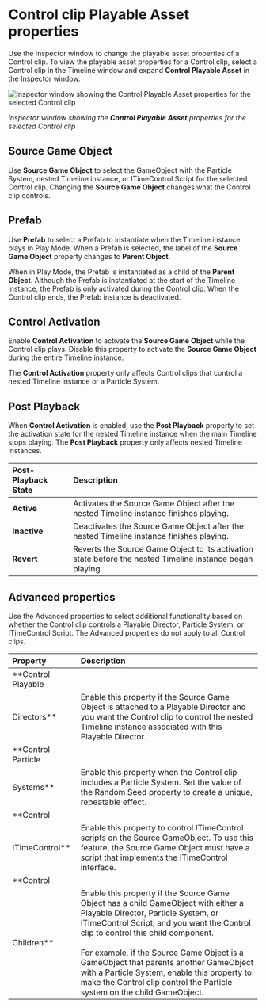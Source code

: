# Control clip Playable Asset properties

Use the Inspector window to change the playable asset properties of a Control clip. To view the playable asset
properties for a Control clip, select a Control clip in the Timeline window and expand **Control Playable Asset** in the
Inspector window.

![Inspector window showing the **Control Playable
Asset** properties for the selected Control clip](images/timeline_inspector_control_clip_playable.png)

_Inspector window showing the **Control Playable Asset** properties for the selected Control clip_

## Source Game Object

Use **Source Game Object** to select the GameObject with the Particle System, nested Timeline instance, or ITimeControl
Script for the selected Control clip. Changing the **Source Game Object** changes what the Control clip controls.

## Prefab

Use **Prefab** to select a Prefab to instantiate when the Timeline instance plays in Play Mode. When a Prefab is
selected, the label of the **Source Game Object** property changes to **Parent Object**.

When in Play Mode, the Prefab is instantiated as a child of the **Parent Object**. Although the Prefab is instantiated
at the start of the Timeline instance, the Prefab is only activated during the Control clip. When the Control clip ends,
the Prefab instance is deactivated.

## Control Activation

Enable **Control Activation** to activate the **Source Game Object** while the Control clip plays. Disable this property
to activate the **Source Game Object** during the entire Timeline instance.

The **Control Activation** property only affects Control clips that control a nested Timeline instance or a Particle
System.

## Post Playback

When **Control Activation** is enabled, use the **Post Playback** property to set the activation state for the nested
Timeline instance when the main Timeline stops playing. The **Post Playback** property only affects nested Timeline
instances.

|**Post-Playback State** |**Description** |
|:---|:---|
|**Active**|Activates the Source Game Object after the nested Timeline instance finishes playing.|
|**Inactive**|Deactivates the Source Game Object after the nested Timeline instance finishes playing.|
|**Revert**|Reverts the Source Game Object to its activation state before the nested Timeline instance began playing.|

## Advanced properties

Use the Advanced properties to select additional functionality based on whether the Control clip controls a Playable
Director, Particle System, or ITimeControl Script. The Advanced properties do not apply to all Control clips.

|**Property** |**Description** |
|:---|:---|
|**Control Playable
Directors**|Enable this property if the Source Game Object is attached to a Playable Director and you want the Control clip to control the nested Timeline instance associated with this Playable Director.|
|**Control Particle
Systems**|Enable this property when the Control clip includes a Particle System. Set the value of the Random Seed property to create a unique, repeatable effect.|
|**Control
ITimeControl**|Enable this property to control ITimeControl scripts on the Source GameObject. To use this feature, the Source Game Object must have a script that implements the ITimeControl interface.|
|**Control
Children**|Enable this property if the Source Game Object has a child GameObject with either a Playable Director, Particle System, or ITimeControl Script, and you want the Control clip to control this child component.<br /><br />For example, if the Source Game Object is a GameObject that parents another GameObject with a Particle System, enable this property to make the Control clip control the Particle system on the child GameObject.|

